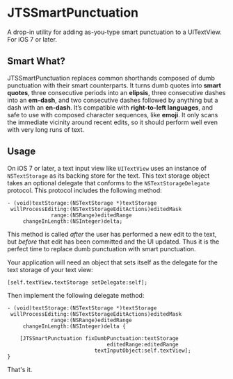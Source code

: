 JTSSmartPunctuation
===================

A drop-in utility for adding as-you-type smart punctuation to a UITextView. For iOS 7 or later.

## Smart What?

JTSSmartPunctuation replaces common shorthands composed of dumb punctuation with their smart counterparts. It turns dumb quotes into **smart quotes**, three consecutive periods into an **elipsis**, three consecutive dashes into an **em-dash**, and two consecutive dashes followed by anything but a dash with an **en-dash**. It’s compatible with **right-to-left languages**, and safe to use with composed character sequences, like **emoji**. It only scans the immediate vicinity around recent edits, so it should perform well even with very long runs of text.


## Usage

On iOS 7 or later, a text input view like `UITextView` uses an instance of `NSTextStorage` as its backing store for the text. This text storage object takes an optional delegate that conforms to the `NSTextStorageDelegate` protocol. This protocol includes the following method:

```objc
- (void)textStorage:(NSTextStorage *)textStorage 
 willProcessEditing:(NSTextStorageEditActions)editedMask 
              range:(NSRange)editedRange 
     changeInLength:(NSInteger)delta;
```

This method is called *after* the user has performed a new edit to the text, but *before* that edit has been committed and the UI updated. Thus it is the perfect time to replace dumb punctuation with smart punctuation. 

Your application will need an object that sets itself as the delegate for the text storage of your text view:

```objc
[self.textView.textStorage setDelegate:self];
```

Then implement the following delegate method:

```objc
- (void)textStorage:(NSTextStorage *)textStorage 
 willProcessEditing:(NSTextStorageEditActions)editedMask 
              range:(NSRange)editedRange 
     changeInLength:(NSInteger)delta {
    
    [JTSSmartPunctuation fixDumbPunctuation:textStorage
                                editedRange:editedRange
                            textInputObject:self.textView];
}
```

That's it.
